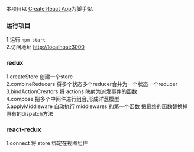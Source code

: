 本项目以 [Create React App](https://github.com/facebook/create-react-app)为脚手架.

### 运行项目
1.运行 `npm start`    
2.访问地址 [http://localhost:3000](http://localhost:3000)    

### redux

1.createStore  创建一个store  
2.combineReducers  将多个状态多个reducer合并为一个状态一个reducer   
3.bindActionCreators  将 actions 映射为派发事件的函数   
4.compose  把多个中间件进行组合,形成洋葱模型   
5.applyMiddleware  自动执行 middlewares 的第一个函数 把最终的函数替换掉原有的dispatch方法   

### react-redux
1.connect  将 store 绑定在视图组件